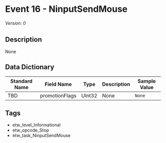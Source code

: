 # Event 16 - NinputSendMouse
###### Version: 0

## Description
None

## Data Dictionary
|Standard Name|Field Name|Type|Description|Sample Value|
|---|---|---|---|---|
|TBD|promotionFlags|UInt32|None|`None`|

## Tags
* etw_level_Informational
* etw_opcode_Stop
* etw_task_NinputSendMouse